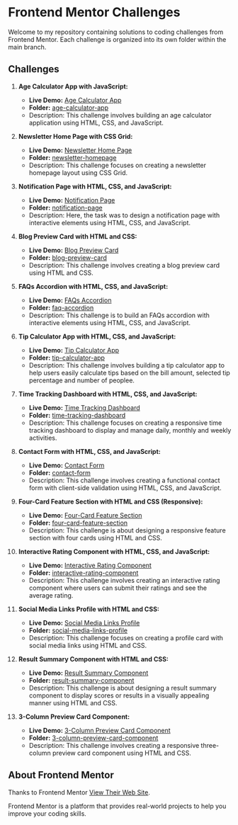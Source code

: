 # Frontend Mentor Challenges

Welcome to my repository containing solutions to coding challenges from Frontend Mentor. Each challenge is organized into its own folder within the main branch.

## Challenges

1. **Age Calculator App with JavaScript:**
   - **Live Demo:** [Age Calculator App](https://age-calculator-js-html-css.netlify.app)
   - **Folder:** [age-calculator-app](/age-calculator-app-challenge)
   - Description: This challenge involves building an age calculator application using HTML, CSS, and JavaScript.

2. **Newsletter Home Page with CSS Grid:**
   - **Live Demo:** [Newsletter Home Page](https://newshomepage-css-grid.netlify.app)
   - **Folder:** [newsletter-homepage](/news-homepage-css-grid)
   - Description: This challenge focuses on creating a newsletter homepage layout using CSS Grid.

3. **Notification Page with HTML, CSS, and JavaScript:**
   - **Live Demo:** [Notification Page](https://notification-page-js.netlify.app)
   - **Folder:** [notification-page](/notification-page-challenge)
   - Description: Here, the task was to design a notification page with interactive elements using HTML, CSS, and JavaScript.

4. **Blog Preview Card with HTML and CSS:**
   - **Live Demo:** [Blog Preview Card](https://blog-preview-card-html-and-css.netlify.app)
   - **Folder:** [blog-preview-card](/blog-preview-card)
   - Description: This challenge involves creating a blog preview card using HTML and CSS.

5. **FAQs Accordion with HTML, CSS, and JavaScript:**
   - **Live Demo:** [FAQs Accordion](https://faq-accordion-html-css-js.netlify.app)
   - **Folder:** [faq-accordion](/faq-accordion)
   - Description: This challenge is to build an FAQs accordion with interactive elements using HTML, CSS, and JavaScript.

6. **Tip Calculator App with HTML, CSS, and JavaScript:**
   - **Live Demo:** [Tip Calculator App](https://tip-calculator-app-html-css-js.netlify.app)
   - **Folder:** [tip-calculator-app](/tip-calculator-app)
   - Description: This challenge involves building a tip calculator app to help users easily calculate tips based on the bill amount, selected tip percentage and number of peoplee.

7. **Time Tracking Dashboard with HTML, CSS, and JavaScript:**
   - **Live Demo:** [Time Tracking Dashboard](https://time-tracking-dashboard-html-css-js.netlify.app)
   - **Folder:** [time-tracking-dashboard](/time-tracking-dashboard)
   - Description: This challenge focuses on creating a responsive time tracking dashboard to display and manage daily, monthly and weekly activities.

8. **Contact Form with HTML, CSS, and JavaScript:**
   - **Live Demo:** [Contact Form](https://contact-form-html-css-js.netlify.app)
   - **Folder:** [contact-form](/contact-form)
   - Description: This challenge involves creating a functional contact form with client-side validation using HTML, CSS, and JavaScript.

9. **Four-Card Feature Section with HTML and CSS (Responsive):**
   - **Live Demo:** [Four-Card Feature Section](https://four-card-feature-section-htmlandcss.netlify.app)
   - **Folder:** [four-card-feature-section](/four-card-feature-section)
   - Description: This challenge is about designing a responsive feature section with four cards using HTML and CSS.

10. **Interactive Rating Component with HTML, CSS, and JavaScript:**
    - **Live Demo:** [Interactive Rating Component](https://interactiveratingcomponentchallenge.netlify.app)
    - **Folder:** [interactive-rating-component](/interactive-rating-component)
    - Description: This challenge involves creating an interactive rating component where users can submit their ratings and see the average rating.

11. **Social Media Links Profile with HTML and CSS:**
    - **Live Demo:** [Social Media Links Profile](https://socialmedialinksprofilechallenge.netlify.app)
    - **Folder:** [social-media-links-profile](/social-media-links-profile)
    - Description: This challenge focuses on creating a profile card with social media links using HTML and CSS.

12. **Result Summary Component with HTML and CSS:**
    - **Live Demo:** [Result Summary Component](https://resultsummarycomponentchalleng.netlify.app)
    - **Folder:** [result-summary-component](/result-summary-component)
    - Description: This challenge is about designing a result summary component to display scores or results in a visually appealing manner using HTML and CSS.

13. **3-Column Preview Card Component:**
    - **Live Demo:** [3-Column Preview Card Component](https://3-columnpreviewcardcomponentchallenge.netlify.app)
    - **Folder:** [3-column-preview-card-component](/3-column-preview-card-component)
    - Description: This challenge involves creating a responsive three-column preview card component using HTML and CSS.

## About Frontend Mentor

Thanks to Frontend Mentor [View  Their Web Site](https://www.frontendmentor.io).

Frontend Mentor is a platform that provides real-world projects to help you improve your coding skills.
